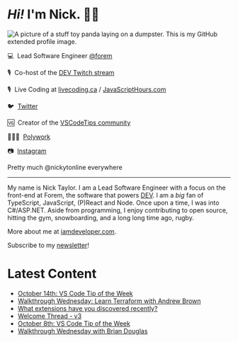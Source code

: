 # <em>Hi!</em> I'm Nick. 👋🏻

![A picture of a stuff toy panda laying on a dumpster. This is my GitHub extended profile image.](https://res.cloudinary.com/nickytonline/image/upload/w_1280,h_669,c_fill,q_auto,f_auto/w_860,c_fit,co_rgb:ffffff,g_south_west,x_30,y_280,l_text:roboto_64_bold:Not%20a%20real%20panda/w_860,c_fit,co_rgb:ffffff/social)


💻&nbsp;&nbsp;Lead Software Engineer [@forem](https://github.com/forem)

🎙&nbsp;&nbsp;Co-host of the [DEV Twitch stream](https://twitch.tv/thepracticaldev)

🎙️&nbsp;&nbsp;Live Coding at [livecoding.ca](https://livecoding.ca) / [JavaScriptHours.com](https://javascripthours.com)

🐦&nbsp;&nbsp;[Twitter](https://twitter.com/nickytonline)

🆚&nbsp;&nbsp;Creator of the [VSCodeTips community](https://community.vscodetips.com)

🤹🏻‍♂️&nbsp;&nbsp;[Polywork](https://timeline.iamdeveloper.com)

📷&nbsp;&nbsp;[Instagram](https://instagram.com/nickytonline)

Pretty much @nickytonline everywhere

<hr />

My name is Nick Taylor. I am a Lead Software Engineer with a focus on the front-end at Forem, the software that powers <a href="https://dev.to">DEV</a>. I am a <em>big</em> fan of TypeScript, JavaScript, (P)React and Node. Once upon a time, I was into C#/ASP.NET. Aside from programming, I enjoy contributing to open source, hitting the gym, snowboarding, and a long long time ago, rugby.

More about me at [iamdeveloper.com](https://iamdeveloper.com).

Subscribe to my [newsletter](https://www.iamdeveloper.com/posts/i-started-a-newsletter-3g8d)!

# Latest Content
<!-- BLOG-POST-LIST:START -->
- [October 14th: VS Code Tip of the Week](https://community.vscodetips.com/nickytonline/october-14th-vs-code-tip-of-the-week-2092)
- [Walkthrough Wednesday: Learn Terraform with Andrew Brown](https://www.youtube.com/watch?v=wHWzxGD_cRk)
- [What extensions have you discovered recently?](https://community.vscodetips.com/nickytonline/what-extensions-have-you-discovered-recently-nin)
- [Welcome Thread - v3](https://community.vscodetips.com/nickytonline/welcome-thread-v3-3f9m)
- [October 8th: VS Code Tip of the Week](https://community.vscodetips.com/nickytonline/october-8th-vs-code-tip-of-the-week-2c31)
- [Walkthrough Wednesday with Brian Douglas](https://www.youtube.com/watch?v=d1KCS6C4Rus)
<!-- BLOG-POST-LIST:END -->
